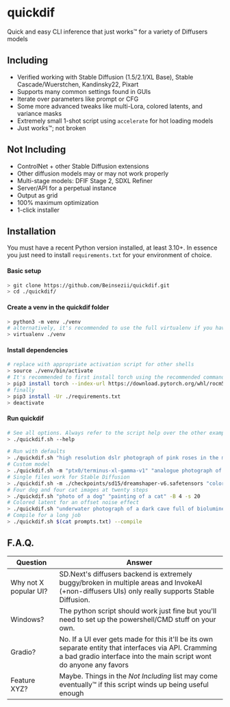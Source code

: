 # quickdif
Quick and easy CLI inference that just works™ for a variety of Diffusers models

## Including
  - Verified working with Stable Diffusion (1.5/2.1/XL Base), Stable Cascade/Wuerstchen, Kandinsky22, Pixart
  - Supports many common settings found in GUIs
  - Iterate over parameters like prompt or CFG
  - Some more advanced tweaks like multi-Lora, colored latents, and variance masks
  - Extremely small 1-shot script using `accelerate` for hot loading models
  - Just works™; not broken

## Not Including
  - ControlNet + other Stable Diffusion extensions
  - Other diffusion models may or may not work properly
  - Multi-stage models: DFIF Stage 2, SDXL Refiner
  - Server/API for a perpetual instance
  - Output as grid
  - 100% maximum optimization
  - 1-click installer

## Installation
You must have a recent Python version installed, at least 3.10+. In essence you just need to install `requirements.txt` for your environment of choice.

#### Basic setup
```sh
> git clone https://github.com/Beinsezii/quickdif.git
> cd ./quickdif/
```

#### Create a venv in the quickdif folder
```sh
> python3 -m venv ./venv
# alternatively, it's recommended to use the full virtualenv if you have it
> virtualenv ./venv
```

#### Install dependencies
```sh
# replace with appropriate activation script for other shells
> source ./venv/bin/activate
# It's recommended to first install torch using the recommended commands from https://pytorch.org/get-started/locally/
> pip3 install torch --index-url https://download.pytorch.org/whl/rocm5.6 # AMD example
# finally
> pip3 install -Ur ./requirements.txt
> deactivate
```

#### Run quickdif
```sh
# See all options. Always refer to the script help over the other examples in this README
> ./quickdif.sh --help

# Run with defaults
> ./quickdif.sh "high resolution dslr photograph of pink roses in the misty rain"
# Custom model
> ./quickdif.sh -m "ptx0/terminus-xl-gamma-v1" "analogue photograph of a kitteon on the beach in golden hour sun rays"
# Single files work for Stable Diffusion
> ./quickdif.sh -m ./checkpoints/sd15/dreamshaper-v6.safetensors "colorful fantasy artwork side profile of a feminine robot in a dark cyberpunk city"
# Four dog and four cat images at twenty steps
> ./quickdif.sh "photo of a dog" "painting of a cat" -B 4 -s 20
# Colored latent for an offset noise effect
> ./quickdif.sh "underwater photograph of a dark cave full of bioluminescent glowing mushrooms" -g 9.0 -s 30 -C black -c 0.8
# Compile for a long job
> ./quickdif.sh $(cat prompts.txt) --compile
```

## F.A.Q.
Question|Answer
---|---
Why not X popular UI?|SD.Next's diffusers backend is extremely buggy/broken in multiple areas and InvokeAI (+non-diffusers UIs) only really supports Stable Diffusion.
Windows?|The python script should work just fine but you'll need to set up the powershell/CMD stuff on your own.
Gradio?|No. If a UI ever gets made for this it'll be its own separate entity that interfaces via API. Cramming a bad gradio interface into the main script wont do anyone any favors
Feature XYZ?|Maybe. Things in the *Not Including* list may come eventually™ if this script winds up being useful enough
